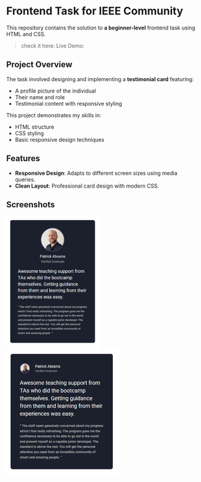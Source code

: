 
# Frontend Task for IEEE Community

This repository contains the solution to <b>a beginner-level</b> frontend task using HTML and CSS.

> check it here: Live Demo: 

## Project Overview

The task involved designing and implementing a **testimonial card** featuring:
- A profile picture of the individual
- Their name and role
- Testimonial content with responsive styling

This project demonstrates my skills in:
- HTML structure
- CSS styling
- Basic responsive design techniques

## Features

- **Responsive Design**: Adapts to different screen sizes using media queries.
- **Clean Layout**: Professional card design with modern CSS.

## Screenshots

<img src="./images/media-two.png" width="250px"> <img src="./images/media-one.png" width="300px"> 
